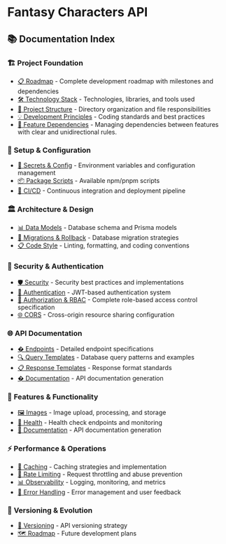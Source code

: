 # Fantasy Characters API

## 📚 Documentation Index

### 🏗️ **Project Foundation**

- [📋 Roadmap](../docs/roadmap.md) - Complete development roadmap with
  milestones and dependencies
- [🛠️ Technology Stack](../docs/technology-stack.md) - Technologies, libraries,
  and tools used
- [📁 Project Structure](../docs/project-structure.md) - Directory organization
  and file responsibilities
- [💡 Development Principles](../docs/development-principles.md) - Coding
  standards and best practices
- [🧩 Feature Dependencies](../docs/feature-dependencies.md) - Managing
    dependencies between features with clear and unidirectional rules.

### 🔧 **Setup & Configuration**

- [🔐 Secrets & Config](../docs/secrets-and-config.md) - Environment variables
  and configuration management
- [📦 Package Scripts](../docs/package-scripts.md) - Available npm/pnpm scripts
- [🚀 CI/CD](../docs/ci-cd.md) - Continuous integration and deployment pipeline

### 🏛️ **Architecture & Design**

- [📊 Data Models](../docs/data-models.md) - Database schema and Prisma models
- [🔀 Migrations & Rollback](../docs/migrations-and-rollback.md) - Database
  migration strategies
- [📋 Code Style](../docs/code-style.md) - Linting, formatting, and coding
  conventions

### 🔐 **Security & Authentication**

- [🛡️ Security](../docs/security.md) - Security best practices and
  implementations
- [🔑 Authentication](../docs/authentication.md) - JWT-based authentication
  system
- [🚪 Authorization & RBAC](../docs/authorization.md) - Complete role-based
  access control specification
- [🌐 CORS](../docs/cors.md) - Cross-origin resource sharing configuration

### 🌐 **API Documentation**

- [� Endpoints](../docs/endpoints.md) - Detailed endpoint specifications
- [🔍 Query Templates](../docs/query-templates.md) - Database query patterns and
  examples
- [📋 Response Templates](../docs/response-templates.md) - Response format
  standards
- [� Documentation](../docs/documentation.md) - API documentation generation

### 🎯 **Features & Functionality**

- [🖼️ Images](../docs/images.md) - Image upload, processing, and storage
- [🏥 Health](../docs/health.md) - Health check endpoints and monitoring
- [📖 Documentation](../docs/documentation.md) - API documentation generation

### ⚡ **Performance & Operations**

- [💾 Caching](../docs/caching.md) - Caching strategies and implementation
- [🚦 Rate Limiting](../docs/rate-limiting.md) - Request throttling and abuse
  prevention
- [📊 Observability](../docs/observability.md) - Logging, monitoring, and
  metrics
- [🚨 Error Handling](../docs/error-handling.md) - Error management and user
  feedback

### 🔄 **Versioning & Evolution**

- [📌 Versioning](../docs/versioning.md) - API versioning strategy
- [🗺️ Roadmap](../docs/roadmap.md) - Future development plans
